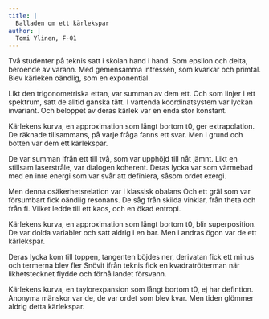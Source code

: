 ```yaml
---
title: |
  Balladen om ett kärlekspar
author: |
  Tomi Ylinen, F-01  
---
```

Två studenter på teknis
satt i skolan hand i hand.
Som epsilon och delta,
beroende av varann.
Med gemensamma intressen,
som kvarkar och primtal.
Blev kärleken oändlig,
som en exponential.

Likt den trigonometriska ettan,
var summan av dem ett.
Och som linjer i ett spektrum,
satt de alltid ganska tätt.
I vartenda koordinatsystem
var lyckan invariant.
Och beloppet av deras kärlek
var en enda stor konstant.

Kärlekens kurva,
en approximation
som långt bortom t0,
ger extrapolation.
De räknade tillsammans,
på varje fråga fanns ett svar.
Men i grund och botten var dem
ett kärlekspar.

De var summan ifrån ett till två,
som var upphöjd till nåt jämnt.
Likt en stillsam laserstråle,
var dialogen koherent.
Deras lycka var som värmebad
med en inre energi
som var svår att definiera,
såsom ordet exergi.

Men denna osäkerhetsrelation
var i klassisk obalans
Och ett gräl som var försumbart
fick oändlig resonans.
De såg från skilda vinklar,
från theta och från fi.
Vilket ledde till ett kaos,
och en ökad entropi.

Kärlekens kurva,
en approximation
som långt bortom t0,
blir superposition.
De var dolda variabler
och satt aldrig i en bar.
Men i andras ögon var de
ett kärlekspar.

Deras lycka kom till toppen,
tangenten böjdes ner,
derivatan fick ett minus
och termerna blev fler
Snövit ifrån teknis
fick en kvadratrötterman
när likhetstecknet flydde
och förhållandet försvann.

Kärlekens kurva,
en taylorexpansion
som långt bortom t0,
ej har defintion.
Anonyma mänskor var de,
de var ordet som blev kvar.
Men tiden glömmer aldrig
detta kärlekspar.